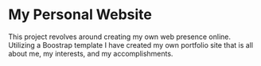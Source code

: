 # My Personal Website
This project revolves around creating my own web presence online. Utilizing a Boostrap template I have created my own portfolio site that is all about me, my interests, and my accomplishments.
